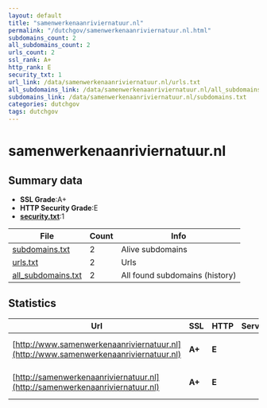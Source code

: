 ```yaml
---
layout: default
title: "samenwerkenaanriviernatuur.nl"
permalink: "/dutchgov/samenwerkenaanriviernatuur.nl.html"
subdomains_count: 2
all_subdomains_count: 2
urls_count: 2
ssl_rank: A+
http_rank: E
security_txt: 1
url_link: /data/samenwerkenaanriviernatuur.nl/urls.txt
all_subdomains_link: /data/samenwerkenaanriviernatuur.nl/all_subdomains.txt
subdomains_link: /data/samenwerkenaanriviernatuur.nl/subdomains.txt
categories: dutchgov
tags: dutchgov
---
```



# samenwerkenaanriviernatuur.nl
## Summary data


 - **SSL Grade**:A+
 - **HTTP Security Grade**:E
 - **[security.txt](https://www.digitaleoverheid.nl/nieuws/standaard-security-txt-nu-verplicht-voor-overheid/)**:1


| File       | Count | Info |
|------------|-------|------|
|[subdomains.txt](/DutchGovScope/data/samenwerkenaanriviernatuur.nl/subdomains.txt)|2|Alive subdomains|
|[urls.txt](/DutchGovScope/data/samenwerkenaanriviernatuur.nl/urls.txt)|2|Urls|
|[all_subdomains.txt](/DutchGovScope/data/samenwerkenaanriviernatuur.nl/all_subdomains.txt)|2|All found subdomains (history)|


## Statistics


| Url | SSL | HTTP | Server | Cookie | HSTS | CORS | CTO | CSP | XFO | XXP | RP |FP| Tech |Title |
|--------|-------|-------|------|------|------|------|------|------|------|------|------|------|------|------|
|[http://www.samenwerkenaanriviernatuur.nl](http://www.samenwerkenaanriviernatuur.nl)| **A+**| **E**|| | | | | | | | :white_check_mark: | |HSTS Microsoft ASP.NET||
|[http://samenwerkenaanriviernatuur.nl](http://samenwerkenaanriviernatuur.nl)| **A+**| **E**|| | | | | | | | :white_check_mark: | |HSTS Microsoft ASP.NET||

